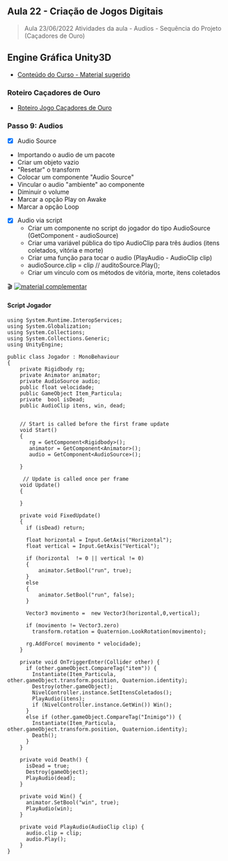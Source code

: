 ## Aula 22 - Criação de Jogos Digitais

> Aula 23/06/2022
> Atividades da aula - Audios - Sequência do Projeto (Caçadores de Ouro)

## Engine Gráfica Unity3D

- [Conteúdo do Curso - Material sugerido](https://docs.unity3d.com/Manual/Materials.html)

### Roteiro Caçadores de Ouro
- [Roteiro Jogo Caçadores de Ouro](https://github.com/marcoswagner-commits/jogos_digitais/tree/documentos/documentos/cacadores_ouro.md)


### Passo 9: Audios
- [x] Audio Source 
 - Importando o audio de um pacote
 - Criar um objeto vazio
 - "Resetar" o transform
 - Colocar um componente "Audio Source"
 - Vincular o audio "ambiente" ao componente
 - Diminuir o volume
 - Marcar a opção Play on Awake
 - Marcar a opção Loop
- [x] Audio via script
  - Criar um componente no script do jogador do tipo AudioSource (GetComponent - audioSource)
  - Criar uma variável pública do tipo AudioClip para três áudios (itens coletados, vitória e morte)
  - Criar uma função para tocar o audio (PlayAudio - AudioClip clip)
   - audioSource.clip = clip // auditoSource.Play();
  - Criar um vínculo com os métodos de vitória, morte, itens coletados
 
 🎬
[![material complementar](https://github.com/marcoswagner-commits/projetos_cg/blob/aa3f6a6ace359cfac3b5b9f9758fb9c642fe950b/Capa_Aula_Unity3D.png)](https://www.youtube.com/watch?v=UUmpPt_xg8U)

 
#### Script Jogador
```
using System.Runtime.InteropServices;
using System.Globalization;
using System.Collections;
using System.Collections.Generic;
using UnityEngine;

public class Jogador : MonoBehaviour
{
    private Rigidbody rg;
    private Animator animator;
    private AudioSource audio;
    public float velocidade;
    public GameObject Item_Particula;
    private  bool isDead;
    public AudioClip itens, win, dead;
    
      
    // Start is called before the first frame update
    void Start()
    {
       rg = GetComponent<Rigidbody>();
       animator = GetComponent<Animator>();
       audio = GetComponent<AudioSource>();
       
    }

     // Update is called once per frame
    void Update()
    {
        
    }

    private void FixedUpdate() 
    {
      if (isDead) return; 

      float horizontal = Input.GetAxis("Horizontal");
      float vertical = Input.GetAxis("Vertical");

      if (horizontal  != 0 || vertical != 0) 
      {
          animator.SetBool("run", true);
      }
      else
      {
          animator.SetBool("run", false);
      }

      Vector3 movimento =  new Vector3(horizontal,0,vertical);

      if (movimento != Vector3.zero)
        transform.rotation = Quaternion.LookRotation(movimento);

      rg.AddForce( movimento * velocidade);
    }

    private void OnTriggerEnter(Collider other) {
      if (other.gameObject.CompareTag("item")) {
        Instantiate(Item_Particula, other.gameObject.transform.position, Quaternion.identity);
        Destroy(other.gameObject);
        NivelController.instance.SetItensColetados();
        PlayAudio(itens);
        if (NivelController.instance.GetWin()) Win();
      }
      else if (other.gameObject.CompareTag("Inimigo")) {
        Instantiate(Item_Particula, other.gameObject.transform.position, Quaternion.identity);
        Death();
      }
    }

    private void Death() {
      isDead = true;
      Destroy(gameObject);
      PlayAudio(dead);
    }

    private void Win() {
      animator.SetBool("win", true);
      PlayAudio(win);
    }

    private void PlayAudio(AudioClip clip) {
      audio.clip = clip;
      audio.Play();
    }
}

```  


